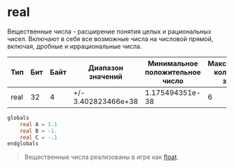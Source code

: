 # real

Вещественные числа - расширение понятия целых и рациональных чисел. Включают в себя все возможные числа на числовой
прямой, включая, дробные и иррациональные числа.

| Тип  | Бит | Байт | Диапазон значений   | Минимальное положительное число | Максимальное количество знаков |
|------|-----|------|---------------------|---------------------------------|--------------------------------|
| real | 32  | 4    | +/- 3.402823466e+38 | 1.175494351e-38                 | 6                              |

```SQL
globals
    real A = 1.1
    real B = -1.
    real C = -.1
endglobals
```

> Вещественные числа реализованы в игре как [float](https://learn.microsoft.com/en-us/cpp/cpp/data-type-ranges).